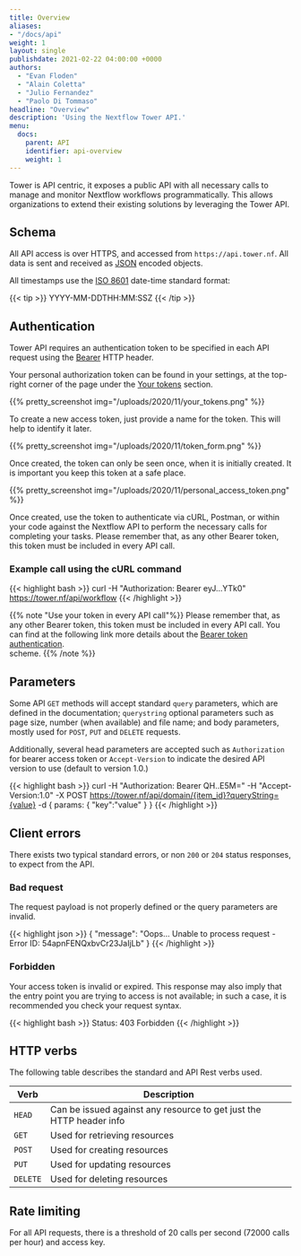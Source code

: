 ```yaml
---
title: Overview
aliases:
- "/docs/api"
weight: 1
layout: single
publishdate: 2021-02-22 04:00:00 +0000
authors:
  - "Evan Floden"
  - "Alain Coletta"
  - "Julio Fernandez"
  - "Paolo Di Tommaso"
headline: "Overview"
description: 'Using the Nextflow Tower API.'
menu:
  docs:
    parent: API
    identifier: api-overview
    weight: 1
---
```


Tower is API centric, it exposes a public API with all necessary calls to manage and monitor Nextflow workflows programmatically. 
This allows organizations to extend their existing solutions by leveraging the Tower API.


## Schema

All API access is over HTTPS, and accessed from `https://api.tower.nf`. All data is sent and received as [JSON](https://www.json.org/) encoded objects.

All timestamps use the [ISO 8601](https://www.iso.org/iso-8601-date-and-time-format.html) date-time standard format:

{{< tip >}}
YYYY-MM-DDTHH:MM:SSZ
{{< /tip >}}


## Authentication

Tower API requires an authentication token to be specified in each API request using the 
[Bearer](https://swagger.io/docs/specification/authentication/bearer-authentication) HTTP header.

Your personal authorization token can be found in your settings, at the top-right corner of the page under the 
[Your tokens](https://tower.nf/tokens) section.

{{% pretty_screenshot img="/uploads/2020/11/your_tokens.png" %}}

To create a new access token, just provide a name for the token. This will help to identify it later.

{{% pretty_screenshot img="/uploads/2020/11/token_form.png" %}}

Once created, the token can only be seen once, when it is initially created. It is important you keep this token at a safe place.

{{% pretty_screenshot img="/uploads/2020/11/personal_access_token.png" %}}

Once created, use the token to authenticate via cURL, Postman, or within your code against the Nextflow API to perform the necessary calls for completing your tasks. 
Please remember that, as any other Bearer token, this token must be included in every API call.


### Example call using the cURL command

{{< highlight bash >}}
curl -H "Authorization: Bearer eyJ...YTk0" https://tower.nf/api/workflow
{{< /highlight >}}


{{% note "Use your token in every API call"%}}
Please remember that, as any other Bearer token, this token must be included in every API call. You can find at the 
following link more details about the [Bearer token authentication](https://swagger.io/docs/specification/authentication/bearer-authentication).  
scheme.
{{% /note %}}

## Parameters

Some API `GET` methods will accept standard `query` parameters, which are defined in the documentation; `querystring` optional 
parameters such as page size, number (when available) and file name; and body parameters, mostly used for `POST`, `PUT` and `DELETE` requests.

Additionally, several head parameters are accepted such as `Authorization` for bearer access token or `Accept-Version` to indicate the desired API version to use (default to version 1.0.)

{{< highlight bash >}}
curl -H "Authorization: Bearer QH..E5M=" 
     -H "Accept-Version:1.0"
     -X POST https://tower.nf/api/domain/{item_id}?queryString={value}
     -d { params: { "key":"value" } }
{{< /highlight >}}

## Client errors

There exists two typical standard errors, or non `200` or `204` status responses, to expect from the API.

### Bad request 

The request payload is not properly defined or the query parameters are invalid.

{{< highlight json >}}
{
    "message": "Oops... Unable to process request - Error ID: 54apnFENQxbvCr23JaIjLb"
}
{{< /highlight >}}

### Forbidden 

Your access token is invalid or expired. This response may also imply that the entry point you are trying to access is not available; 
in such a case, it is recommended you check your request syntax.

{{< highlight bash >}}
Status: 403 Forbidden
{{< /highlight >}}

## HTTP verbs

The following table describes the standard and API Rest verbs used.

| Verb | Description |
|------|-------------|
| `HEAD` | Can be issued against any resource to get just the HTTP header info |
| `GET` | Used for retrieving resources |
| `POST` | Used for creating resources |
| `PUT` | Used for updating resources |
| `DELETE` | Used for deleting resources |

## Rate limiting

For all API requests, there is a threshold of 20 calls per second (72000 calls per hour) and access key. 

